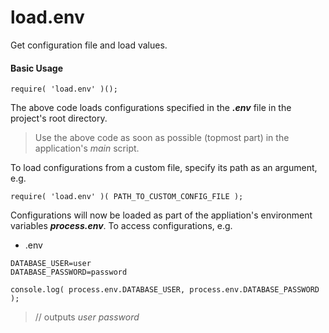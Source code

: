 # load.env
Get configuration file and load values.

#### Basic Usage
```
require( 'load.env' )();
```
The above code loads configurations specified in the ***.env*** file in the project's root directory.
> Use the above code as soon as possible (topmost part) in the application's *main* script.

To load configurations from a custom file, specify its path as an argument, e.g.
```
require( 'load.env' )( PATH_TO_CUSTOM_CONFIG_FILE );
```

Configurations will now be loaded as part of the appliation's environment variables ***process.env***. To access configurations, e.g. 

- .env
```
DATABASE_USER=user
DATABASE_PASSWORD=password
```

```
console.log( process.env.DATABASE_USER, process.env.DATABASE_PASSWORD );
```
 > // outputs *user password*
